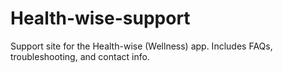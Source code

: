 # Health-wise-support
Support site for the Health-wise (Wellness) app. Includes FAQs, troubleshooting, and contact info.
